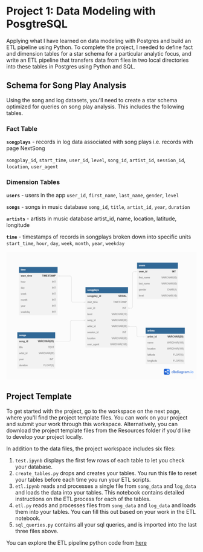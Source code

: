 # Project 1: Data Modeling with PosgtreSQL 
Applying what I have learned on data modeling with Postgres and build an ETL pipeline using Python. To complete the project, I needed to define fact and dimension tables for a star schema for a particular analytic focus, and write an ETL pipeline that transfers data from files in two local directories into these tables in Postgres using Python and SQL.

## Schema for Song Play Analysis
Using the song and log datasets, you'll need to create a star schema optimized for queries on song play analysis. This includes the following tables.

### Fact Table
**`songplays`** - records in log data associated with song plays i.e. records with page NextSong 

`songplay_id`, `start_time`, `user_id`, `level`, `song_id`, `artist_id`, `session_id`, `location`, `user_agent`

### Dimension Tables
**`users`** - users in the app
`user_id`, `first_name`, `last_name`, `gender`, `level`

**`songs`** - songs in music database
`song_id`, `title`, `artist_id`, `year`, `duration`

**`artists`** - artists in music database
artist_id, name, location, latitude, longitude

**`time`** - timestamps of records in songplays broken down into specific units
`start_time`, `hour`, `day`, `week`, `month`, `year`, `weekday`


![Song Play Star Schema ERD](https://github.com/yossef-elmahdy/sparkify-data-modelling-projects/blob/main/project1-data-modeling-with-postgres/erd.png)


## Project Template
To get started with the project, go to the workspace on the next page, where you'll find the project template files. You can work on your project and submit your work through this workspace. Alternatively, you can download the project template files from the Resources folder if you'd like to develop your project locally.

In addition to the data files, the project workspace includes six files:

1. `test.ipynb` displays the first few rows of each table to let you check your database.
2. `create_tables.py` drops and creates your tables. You run this file to reset your tables before each time you run your ETL scripts.
3. `etl.ipynb` reads and processes a single file from `song_data` and `log_data` and loads the data into your tables. This notebook contains detailed instructions on the ETL process for each of the tables.
4. `etl.py` reads and processes files from `song_data` and `log_data` and loads them into your tables. You can fill this out based on your work in the ETL notebook.
5. `sql_queries.py` contains all your sql queries, and is imported into the last three files above.

You can explore the ETL pipeline python code from [here](https://github.com/yossef-elmahdy/sparkify-data-modelling-projects/blob/main/project1-data-modeling-with-postgres/etl-pipeline.ipynb)
